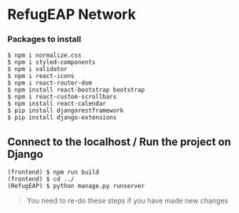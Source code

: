# RefugEAP Network

### Packages to install
```
$ npm i normalize.css
$ npm i styled-components
$ npm i validator
$ npm i react-icons
$ npm i react-router-dom
$ npm install react-bootstrap bootstrap 
$ npm i react-custom-scrollbars
$ npm install react-calendar
$ pip install djangorestframework
$ pip install django-extensions
```

## Connect to the localhost / Run the project on Django

```
(frontend) $ npm run build 
(frontend) $ cd ../
(RefugEAP) $ python manage.py runserver
```
> You need to re-do these steps if you have made new changes

